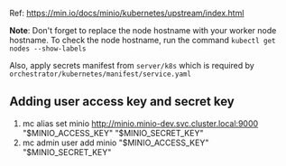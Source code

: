 Ref: https://min.io/docs/minio/kubernetes/upstream/index.html

**Note**: Don't forget to replace the node hostname with your worker node hostname.
To check the node hostname, run the command `kubectl get nodes --show-labels`

Also, apply secrets manifest from `server/k8s` which is required by `orchestrator/kubernetes/manifest/service.yaml`

## Adding user access key and secret key

1. mc alias set minio http://minio.minio-dev.svc.cluster.local:9000 "$MINIO_ACCESS_KEY" "$MINIO_SECRET_KEY"
2. mc admin user add minio "$MINIO_ACCESS_KEY" "$MINIO_SECRET_KEY"
